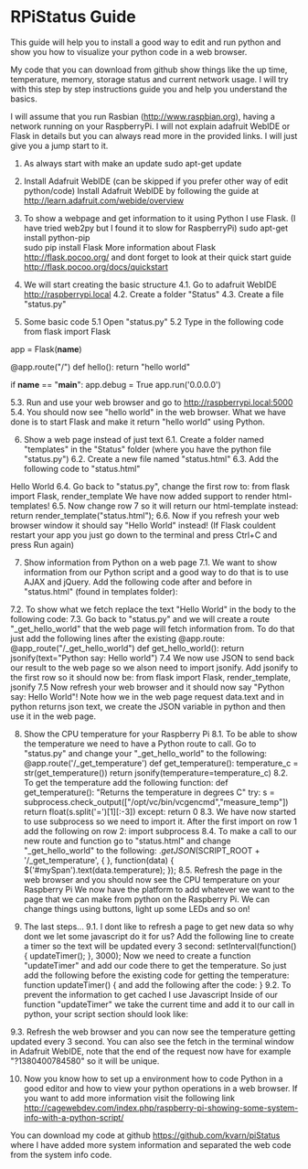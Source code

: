 RPiStatus Guide
===============

This guide will help you to install a good way to edit and run python and show you how to visualize your python code in a web browser.

My code that you can download from github show things like the up time, temperature, memory, storage status and current network usage. I will try with this step by step instructions guide you and help you understand the basics.

I will assume that you run Rasbian (http://www.raspbian.org), having a network running on your RaspberryPi. I will not explain adafruit WebIDE or Flask in details but you can always read more in the provided links. I will just give you a jump start to it.

1. As always start with make an update
sudo apt-get update

2. Install Adafruit WebIDE (can be skipped if you prefer other way of edit python/code)
Install Adafruit WebIDE by following the guide at http://learn.adafruit.com/webide/overview

3. To show a webpage and get information to it using Python I use Flask. (I have tried web2py but I found it to slow for RaspberryPi)
sudo apt-get install python-pip  
sudo pip install Flask
More information about Flask http://flask.pocoo.org/ and dont forget to look at their quick start guide http://flask.pocoo.org/docs/quickstart

4. We will start creating the basic structure
4.1. Go to adafruit WebIDE http://raspberrypi.local
4.2. Create a folder "Status"
4.3. Create a file "status.py"

5. Some basic code
5.1 Open "status.py"
5.2 Type in the following code
from flask import Flask

app = Flask(__name__)

@app.route("/")
def hello():
    return "hello world"

if __name__ == "__main__":
      app.debug = True
      app.run('0.0.0.0')

5.3. Run and use your web browser and go to http://raspberrypi.local:5000
5.4. You should now see "hello world" in the web browser.
What we have done is to start Flask and make it return "hello world" using Python.

6. Show a web page instead of just text
6.1. Create a folder named "templates" in the "Status" folder (where you have the python file "status.py")
6.2. Create a new file named "status.html"
6.3. Add the following code to "status.html"
<html>
<head><title>RaspberryPi Status</title></head>
<body>
     Hello World
</body>
</html>
6.4. Go back to "status.py", change the first row to: 
from flask import Flask, render_template
We have now added support to render html-templates!
6.5. Now change row 7 so it will return our html-template instead:
return render_template("status.html");
6.6. Now if you refresh your web browser window it should say "Hello World" instead! 
(If Flask couldent restart your app you just go down to the terminal and press Ctrl+C and press Run again)

7. Show information from Python on a web page
7.1. We want to show information from our Python script and a good way to do that is to use AJAX and jQuery.
Add the following code after </head> and before <body> in "status.html" (found in templates folder):
<script type=text/javascript
  src="http://ajax.googleapis.com/ajax/libs/jquery/1.4.2/jquery.min.js"></script>
<script type=text/javascript>
  var $SCRIPT_ROOT = {{ request.script_root|tojson|safe }};
</script>
<script type=text/javascript>
      $.getJSON($SCRIPT_ROOT + '/_get_hello_world', {
        }, function(data) {
          $('#mySpan').text(data.text);
      });
</script>
7.2. To show what we fetch replace the text "Hello World" in the body to the following code:
<span id="mySpan"></span>
7.3. Go back to "status.py" and we will create a route "_get_hello_world" that the web page will fetch information from.
To do that just add the following lines after the existing @app.route:
@app_route("/_get_hello_world")
def get_hello_world():
     return jsonify(text="Python say: Hello world")
7.4 We now use JSON to send back our result to the web page so we alson need to import jsonify.
Add jsonify to the first row so it should now be: from flask import Flask, render_template, jsonify
7.5 Now refresh your web browser and it should now say "Python say: Hello World"!
Note how we in the web page request data.text and in python returns json text, we create the JSON variable in python and then use it in the web page.

8. Show the CPU temperature for your Raspberry Pi
8.1. To be able to show the temperature we need to have a Python route to call.
Go to "status.py" and change your "_get_hello_world" to the following:
@app.route('/_get_temperature')
def get_temperature():
      temperature_c = str(get_temperature())
      return jsonify(temperature=temperature_c)
8.2. To get the temperature add the following function:
def get_temperature():
    "Returns the temperature in degrees C"
    try:
        s = subprocess.check_output(["/opt/vc/bin/vcgencmd","measure_temp"])
        return float(s.split('=')[1][:-3])
    except:
        return 0
8.3. We have now started to use subprocess so we need to import it.
After the first import on row 1 add the following on row 2:
import subprocess
8.4. To make a call to our new route and function go to "status.html" and change "_get_hello_world" to the following:
      $.getJSON($SCRIPT_ROOT + '/_get_temperature', {
        }, function(data) {
          $('#mySpan').text(data.temperature);
      });
8.5. Refresh the page in the web browser and you should now see the CPU temperature on your Raspberry Pi
We now have the platform to add whatever we want to the page that we can make from python on the Raspberry Pi. We can change things using buttons, light up some LEDs and so on! 

9. The last steps... 
9.1. I dont like to refresh a page to get new data so why dont we let some javascript do it for us? 
Add the following line to create a timer so the text will be updated every 3 second:
setInterval(function() { updateTimer(); }, 3000);
Now we need to create a function "updateTimer" and add our code there to get the temperature.
So just add the following before the existing code for getting the temperature:
function updateTimer() {
and add the following after the code:
}
9.2. To prevent the information to get cached I use Javascript
Inside of our function "updateTimer" we take the current time and add it to our call in python, your script section should look like:
<script type=text/javascript>
  setInterval(function() { updateTimer(); }, 3000);

  function updateTimer()
  {
      var d=new Date();
      unique = "?"+d.valueOf(); 
 
      $.getJSON($SCRIPT_ROOT + '/_get_temperature'+unique, {
        }, function(data) {
          $('#mySpan').text(data.temperature);
      });
  }
</script>
9.3. Refresh the web browser and you can now see the temperature getting updated every 3 second. You can also see the fetch in the terminal window in Adafruit WebIDE, note that the end of the request now have for example "?1380400784580" so it will be unique.

10. Now you know how to set up a environment how to code Python in a good editor and how to view your python operations in a web browser. If you want to add more information visit the following link
http://cagewebdev.com/index.php/raspberry-pi-showing-some-system-info-with-a-python-script/

You can download my code at github https://github.com/kvarn/piStatus where I have added more system information and separated the web code from the system info code. 

